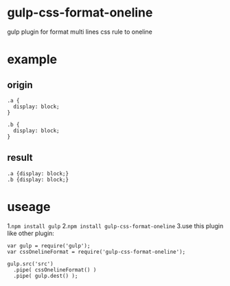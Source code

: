 # gulp-css-format-oneline
gulp plugin for format multi lines css rule to oneline

# example
## origin
```
.a {
  display: block;
}

.b {
  display: block;
}
```

## result
```
.a {display: block;}
.b {display: block;}
```

# useage
1.`npm install gulp`
2.`npm install gulp-css-format-oneline`
3.use this plugin like other plugin:
```
var gulp = require('gulp');
var cssOnelineFormat = require('gulp-css-format-oneline');

gulp.src('src')
  .pipe( cssOnelineFormat() )
  .pipe( gulp.dest() );
```